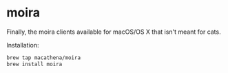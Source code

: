 moira
=====
Finally, the moira clients available for macOS/OS X that isn't meant for cats.

Installation:
```sh
brew tap macathena/moira
brew install moira
```

